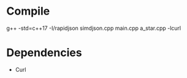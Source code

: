 # Compile
g++ -std=c++17 -I/rapidjson simdjson.cpp main.cpp a_star.cpp -lcurl

# Dependencies
* Curl
